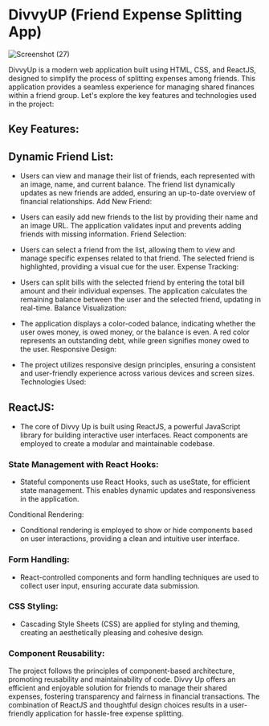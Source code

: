 # DivvyUP (Friend Expense Splitting App)

![Screenshot (27)](https://github.com/LeilanNaeimi/DivvyUp/assets/7776224/5f51a054-25e4-439b-887e-d06c9a0ebd55)

DivvyUp is a modern web application built using HTML, CSS, and ReactJS, designed to simplify the process of splitting expenses among friends. This application provides a seamless experience for managing shared finances within a friend group. Let's explore the key features and technologies used in the project:

## Key Features:

## Dynamic Friend List: 

* Users can view and manage their list of friends, each represented with an image, name, and current balance.
The friend list dynamically updates as new friends are added, ensuring an up-to-date overview of financial relationships.
Add New Friend:

* Users can easily add new friends to the list by providing their name and an image URL.
The application validates input and prevents adding friends with missing information.
Friend Selection:

* Users can select a friend from the list, allowing them to view and manage specific expenses related to that friend.
The selected friend is highlighted, providing a visual cue for the user.
Expense Tracking:

* Users can split bills with the selected friend by entering the total bill amount and their individual expenses.
The application calculates the remaining balance between the user and the selected friend, updating in real-time.
Balance Visualization:

* The application displays a color-coded balance, indicating whether the user owes money, is owed money, or the balance is even.
A red color represents an outstanding debt, while green signifies money owed to the user.
Responsive Design:

* The project utilizes responsive design principles, ensuring a consistent and user-friendly experience across various devices and screen sizes.
Technologies Used:

## ReactJS:

* The core of Divvy Up is built using ReactJS, a powerful JavaScript library for building interactive user interfaces. React components are employed to create a modular and maintainable codebase.
  
### State Management with React Hooks:

* Stateful components use React Hooks, such as useState, for efficient state management. This enables dynamic updates and responsiveness in the application.
  
Conditional Rendering:

* Conditional rendering is employed to show or hide components based on user interactions, providing a clean and intuitive user interface.

### Form Handling:

* React-controlled components and form handling techniques are used to collect user input, ensuring accurate data submission.

### CSS Styling:

* Cascading Style Sheets (CSS) are applied for styling and theming, creating an aesthetically pleasing and cohesive design.

### Component Reusability:

The project follows the principles of component-based architecture, promoting reusability and maintainability of code.
Divvy Up offers an efficient and enjoyable solution for friends to manage their shared expenses, fostering transparency and fairness in financial transactions. The combination of ReactJS and thoughtful design choices results in a user-friendly application for hassle-free expense splitting.
